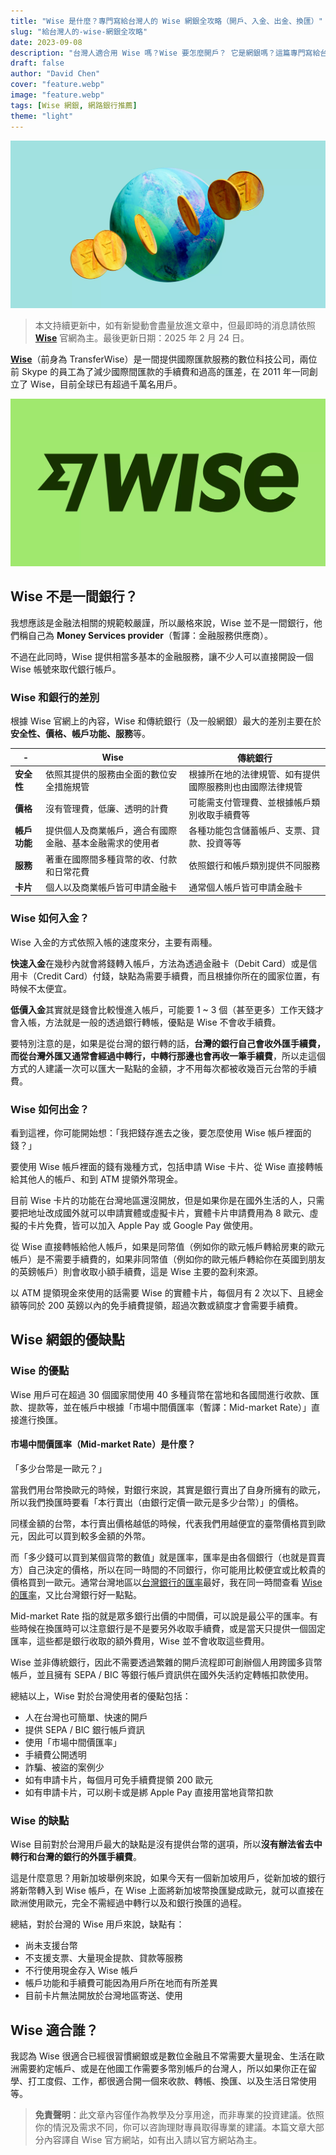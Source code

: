 ```yaml
---
title: "Wise 是什麼？專門寫給台灣人的 Wise 網銀全攻略（開戶、入金、出金、換匯）"
slug: "給台灣人的-wise-網銀全攻略"
date: 2023-09-08
description: "台灣人適合用 Wise 嗎？Wise 要怎麼開戶？ 它是網銀嗎？這篇專門寫給台灣人的 Wise 全攻略，解答你所有對於 Wise 的問題！"
draft: false
author: "David Chen"
cover: "feature.webp"
image: "feature.webp"
tags: [Wise 網銀, 網路銀行推薦]
theme: "light"
---
```


![|inline](wise.webp)

> 本文持續更新中，如有新變動會盡量放進文章中，但最即時的消息請依照 [**Wise**](https://wise.prf.hn/click/camref:1101lC2de) 官網為主。最後更新日期：2025 年 2 月 24 日。

[**Wise**](https://wise.prf.hn/click/camref:1101lC2de)（前身為 TransferWise）是一間提供國際匯款服務的數位科技公司，兩位前 Skype 的員工為了減少國際間匯款的手續費和過高的匯差，在 2011 年一同創立了 Wise，目前全球已有超過千萬名用戶。

![](Hero-Logo-Wise.webp)

## Wise 不是一間銀行？

我想應該是金融法相關的規範較嚴謹，所以嚴格來說，Wise 並不是一間銀行，他們稱自己為 **Money Services provider**（暫譯：金融服務供應商）。

不過在此同時，Wise 提供相當多基本的金融服務，讓不少人可以直接開設一個 Wise 帳號來取代銀行帳戶。

### Wise 和銀行的差別

根據 Wise 官網上的內容，Wise 和傳統銀行（及一般網銀）最大的差別主要在於**安全性、價格、帳戶功能、服務**等。

| - | **Wise** | **傳統銀行** |
| --- | --- | --- |
| **安全性** | 依照其提供的服務由全面的數位安全措施規管 | 根據所在地的法律規管、如有提供國際服務則也由國際法律規管 |
| **價格** | 沒有管理費，低廉、透明的計費 | 可能需支付管理費、並根據帳戶類別收取手續費等 |
| **帳戶功能** | 提供個人及商業帳戶，適合有國際金融、基本金融需求的使用者 | 各種功能包含儲蓄帳戶、支票、貸款、投資等等 |
| **服務** | 著重在國際間多種貨幣的收、付款和日常花費 | 依照銀行和帳戶類別提供不同服務 |
| **卡片** | 個人以及商業帳戶皆可申請金融卡 | 通常個人帳戶皆可申請金融卡 |

### Wise 如何入金？

Wise 入金的方式依照入帳的速度來分，主要有兩種。

**快速入金**在幾秒內就會將錢轉入帳戶，方法為透過金融卡（Debit Card）或是信用卡（Credit Card）付錢，缺點為需要手續費，而且根據你所在的國家位置，有時候不太便宜。

**低價入金**其實就是錢會比較慢進入帳戶，可能要 1 ~ 3 個（甚至更多）工作天錢才會入帳，方法就是一般的透過銀行轉帳，優點是 Wise 不會收手續費。

要特別注意的是，如果是從台灣的銀行轉的話，**台灣的銀行自己會收外匯手續費，而從台灣外匯又通常會經過中轉行，中轉行那邊也會再收一筆手續費**，所以走這個方式的人建議一次可以匯大一點點的金額，才不用每次都被收幾百元台幣的手續費。

### Wise 如何出金？

看到這裡，你可能開始想：「我把錢存進去之後，要怎麼使用 Wise 帳戶裡面的錢？」

要使用 Wise 帳戶裡面的錢有幾種方式，包括申請 Wise 卡片、從 Wise 直接轉帳給其他人的帳戶、和到 ATM 提領外幣現金。

目前 Wise 卡片的功能在台灣地區還沒開放，但是如果你是在國外生活的人，只需要把地址改成國外就可以申請實體或虛擬卡片，實體卡片申請費用為 8 歐元、虛擬的卡片免費，皆可以加入 Apple Pay 或 Google Pay 做使用。

從 Wise 直接轉帳給他人帳戶，如果是同幣值（例如你的歐元帳戶轉給房東的歐元帳戶）是不需要手續費的，如果非同幣值（例如你的歐元帳戶轉給你在英國到朋友的英鎊帳戶）則會收取小額手續費，這是 Wise 主要的盈利來源。

以 ATM 提領現金來使用的話需要 Wise 的實體卡片，每個月有 2 次以下、且總金額等同於 200 英鎊以內的免手續費提領，超過次數或額度才會需要手續費。

<!-- ### 在 Wise 上換匯-->

## Wise 網銀的優缺點

### Wise 的優點

Wise 用戶可在超過 30 個國家間使用 40 多種貨幣在當地和各國間進行收款、匯款、提款等，並在帳戶中根據「市場中間價匯率（暫譯：Mid-market Rate）」直接進行換匯。

#### 市場中間價匯率（Mid-market Rate）是什麼？

「多少台幣是一歐元？」

當我們用台幣換歐元的時候，對銀行來說，其實是銀行賣出了自身所擁有的歐元，所以我們換匯時要看「本行賣出（由銀行定價一歐元是多少台幣）」的價格。

同樣金額的台幣，本行賣出價格越低的時候，代表我們用越便宜的臺幣價格買到歐元，因此可以買到較多金額的外幣。

而「多少錢可以買到某個貨幣的數值」就是匯率，匯率是由各個銀行（也就是買賣方）自己決定的價格，所以在同一時間的不同銀行，你可能用比較便宜或比較貴的價格買到一歐元。通常台灣地區以[台灣銀行的匯率](https://rate.bot.com.tw/xrt?Lang=zh-TW)最好，我在同一時間查看 [Wise 的匯率](https://wise.com/tools/exchange-rate-alerts/)，又比台灣銀行好一點點。

Mid-market Rate 指的就是眾多銀行出價的中間價，可以說是最公平的匯率。有些時候在換匯時可以注意銀行是不是要另外收取手續費，或是當天只提供一個固定匯率，這些都是銀行收取的額外費用，Wise 並不會收取這些費用。

Wise 並非傳統銀行，因此不需要透過繁雜的開戶流程即可創辦個人用跨國多貨幣帳戶，並且擁有 SEPA / BIC 等銀行帳戶資訊供在國外失活約定轉帳扣款使用。

總結以上，Wise 對於台灣使用者的優點包括：
- 人在台灣也可簡單、快速的開戶
- 提供 SEPA / BIC 銀行帳戶資訊
- 使用「市場中間價匯率」
- 手續費公開透明
- 詐騙、被盜的案例少
- 如有申請卡片，每個月可免手續費提領 200 歐元
- 如有申請卡片，可以刷卡或是綁 Apple Pay 直接用當地貨幣扣款

### Wise 的缺點

Wise 目前對於台灣用戶最大的缺點是沒有提供台幣的選項，所以**沒有辦法省去中轉行和台灣的銀行的外匯手續費**。

這是什麼意思？用新加坡舉例來說，如果今天有一個新加坡用戶，從新加坡的銀行將新幣轉入到 Wise 帳戶，在 Wise 上面將新加坡幣換匯變成歐元，就可以直接在歐洲使用歐元，完全不需經過中轉行以及和銀行換匯的過程。

總結，對於台灣的 Wise 用戶來說，缺點有：
- 尚未支援台幣
- 不支援支票、大量現金提款、貸款等服務
- 不行使用現金存入 Wise 帳戶
- 帳戶功能和手續費可能因為用戶所在地而有所差異
- 目前卡片無法開放於台灣地區寄送、使用

## Wise 適合誰？

我認為 Wise 很適合已經很習慣網銀或是數位金融且不常需要大量現金、生活在歐洲需要約定帳戶、或是在他國工作需要多幣別帳戶的台灣人，所以如果你正在留學、打工度假、工作，都很適合開一個來收款、轉帳、換匯、以及生活日常使用等。

<!-- 現在 [**Wise 提供開戶優惠**](https://wise.prf.hn/click/camref:1101lC2de)，等同於五百元英磅的國際轉帳（不同幣別的轉帳）可以折抵手續費。目前這項優惠對於在多國間會因為商業行為、親朋好友而使用各種貨幣轉帳（收款、付款）的人來說會比較用得到。等到 Wise 支援台幣之後，從台灣的銀行帳戶直接轉台幣過去 Wise 變成歐元的手續費也會折抵。

## Wise 開戶步驟-->

> **免責聲明**：此文章內容僅作為教學及分享用途，而非專業的投資建議。依照你的情況及需求不同，你可以咨詢理財專員取得專業的建議。本篇文章大部分內容譯自 Wise 官方網站，如有出入請以官方網站為主。

<!--
<a href="https://www.google.com" target="_blank">
    <img src="wise.webp"/>
</a>

[![](wise.webp)](https://www.google.com)

-->